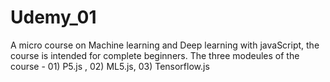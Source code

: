 # Udemy_01
A micro course on Machine learning and Deep learning with javaScript, the course is intended for complete beginners. The three modeules of the course - 01) P5.js , 02) ML5.js, 03) Tensorflow.js
